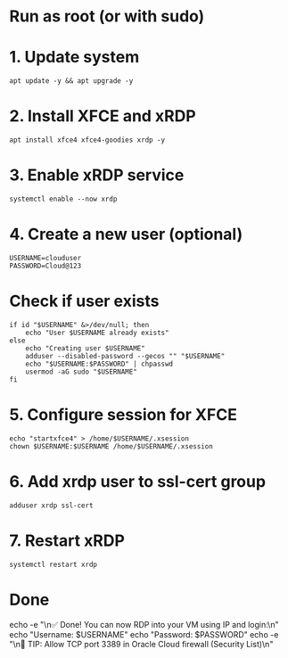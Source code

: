 # Run as root (or with sudo)


# 1. Update system
```
apt update -y && apt upgrade -y
```

# 2. Install XFCE and xRDP
```
apt install xfce4 xfce4-goodies xrdp -y
```

# 3. Enable xRDP service
```
systemctl enable --now xrdp
```

# 4. Create a new user (optional)
```
USERNAME=clouduser
PASSWORD=Cloud@123
```

# Check if user exists
```
if id "$USERNAME" &>/dev/null; then
    echo "User $USERNAME already exists"
else
    echo "Creating user $USERNAME"
    adduser --disabled-password --gecos "" "$USERNAME"
    echo "$USERNAME:$PASSWORD" | chpasswd
    usermod -aG sudo "$USERNAME"
fi
```
# 5. Configure session for XFCE
```
echo "startxfce4" > /home/$USERNAME/.xsession
chown $USERNAME:$USERNAME /home/$USERNAME/.xsession
```

# 6. Add xrdp user to ssl-cert group
```
adduser xrdp ssl-cert
```

# 7. Restart xRDP
```
systemctl restart xrdp
````

# Done
echo -e "\n✅ Done! You can now RDP into your VM using IP and login:\n"
echo "Username: $USERNAME"
echo "Password: $PASSWORD"
echo -e "\n📌 TIP: Allow TCP port 3389 in Oracle Cloud firewall (Security List)\n"

